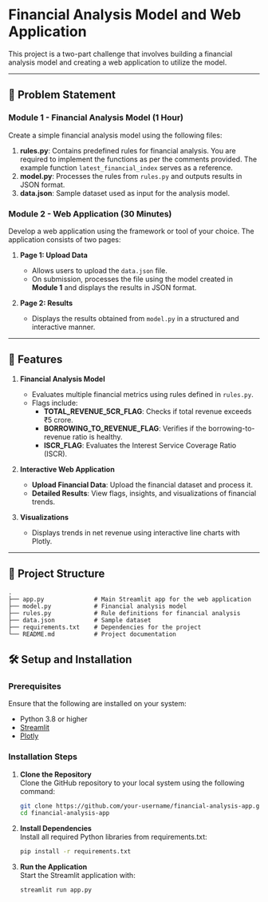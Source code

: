 # Financial Analysis Model and Web Application

This project is a two-part challenge that involves building a financial analysis model and creating a web application to utilize the model.

---

## 📖 Problem Statement

### **Module 1 - Financial Analysis Model (1 Hour)**

Create a simple financial analysis model using the following files:

1. **rules.py**: Contains predefined rules for financial analysis. You are required to implement the functions as per the comments provided. The example function `latest_financial_index` serves as a reference.
2. **model.py**: Processes the rules from `rules.py` and outputs results in JSON format.
3. **data.json**: Sample dataset used as input for the analysis model.

### **Module 2 - Web Application (30 Minutes)**

Develop a web application using the framework or tool of your choice. The application consists of two pages:

1. **Page 1: Upload Data**  
   - Allows users to upload the `data.json` file.  
   - On submission, processes the file using the model created in **Module 1** and displays the results in JSON format.

2. **Page 2: Results**  
   - Displays the results obtained from `model.py` in a structured and interactive manner.

---

## 🚀 Features

1. **Financial Analysis Model**  
   - Evaluates multiple financial metrics using rules defined in `rules.py`.  
   - Flags include:  
     - **TOTAL_REVENUE_5CR_FLAG**: Checks if total revenue exceeds ₹5 crore.  
     - **BORROWING_TO_REVENUE_FLAG**: Verifies if the borrowing-to-revenue ratio is healthy.  
     - **ISCR_FLAG**: Evaluates the Interest Service Coverage Ratio (ISCR).  

2. **Interactive Web Application**  
   - **Upload Financial Data**: Upload the financial dataset and process it.  
   - **Detailed Results**: View flags, insights, and visualizations of financial trends.  

3. **Visualizations**  
   - Displays trends in net revenue using interactive line charts with Plotly.

---

## 📂 Project Structure

```plaintext
.
├── app.py              # Main Streamlit app for the web application
├── model.py            # Financial analysis model
├── rules.py            # Rule definitions for financial analysis
├── data.json           # Sample dataset
├── requirements.txt    # Dependencies for the project
└── README.md           # Project documentation

```
## 🛠️ Setup and Installation

### Prerequisites
Ensure that the following are installed on your system:
- Python 3.8 or higher
- [Streamlit](https://streamlit.io/)
- [Plotly](https://plotly.com/python/)

### Installation Steps

1. **Clone the Repository**  
   Clone the GitHub repository to your local system using the following command:
   ```bash
   git clone https://github.com/your-username/financial-analysis-app.git
   cd financial-analysis-app
2. **Install Dependencies**  
   Install all required Python libraries from requirements.txt: 
   ```bash
   pip install -r requirements.txt
3. **Run the Application**  
   Start the Streamlit application with:
   ```bash
   streamlit run app.py

